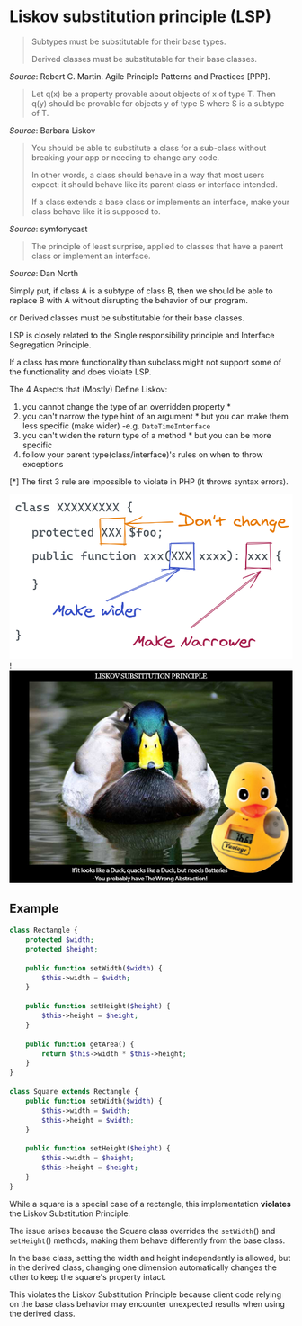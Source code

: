# Liskov substitution principle (LSP)

> Subtypes must be substitutable for their base types.
>
> Derived classes must be substitutable for their base classes.

*Source*: Robert C. Martin. Agile Principle Patterns and Practices [PPP].

 > Let q(x) be a property provable about objects of x of type T. 
 > Then q(y) should be provable for objects y of type S where S is a subtype of T.

*Source*:  Barbara Liskov

> You should be able to substitute a class for a sub-class without breaking your app or needing to change any code.
>
> In other words, a class should behave in a way that most users expect: it should behave like its parent class or interface intended.
> 
> If a class extends a base class or implements an interface, make your class behave like it is supposed to.

*Source*: symfonycast

> The principle of least surprise, applied to classes that have a parent class or implement an interface.

*Source*: Dan North


Simply put, if class A is a subtype of class B, 
then we should be able to replace B with A without disrupting the behavior of our program.

or Derived classes must be substitutable for their base classes.


LSP is closely related to the Single responsibility principle and Interface Segregation Principle.

If a class has more functionality than subclass might not support some of the functionality and does violate LSP.

The 4 Aspects that (Mostly) Define Liskov:
1. you cannot change the type of an overridden property *
2. you can't narrow the type hint of an argument * but you can make them less specific (make wider) -e.g. `DateTimeInterface`
3. you can't widen the return type of a method * but you can be more specific
4. follow your parent type(class/interface)'s rules on when to throw exceptions 

[*] The first 3 rule are impossible to violate in PHP (it throws syntax errors).


![image](img.png) !
![image](LSP_WithText-mallard-duck.jpg)


## Example
```php
class Rectangle {
    protected $width;
    protected $height;

    public function setWidth($width) {
        $this->width = $width;
    }

    public function setHeight($height) {
        $this->height = $height;
    }

    public function getArea() {
        return $this->width * $this->height;
    }
}

class Square extends Rectangle {
    public function setWidth($width) {
        $this->width = $width;
        $this->height = $width;
    }

    public function setHeight($height) {
        $this->width = $height;
        $this->height = $height;
    }
}
```
While a square is a special case of a rectangle, this implementation **violates** the Liskov Substitution Principle.

The issue arises because the Square class overrides the `setWidth`() and `setHeight`() methods, making them behave differently from the base class.

In the base class, setting the width and height independently is allowed, but in the derived class, changing one dimension automatically changes the other to keep the square's property intact.

This violates the Liskov Substitution Principle because client code relying on the base class behavior may encounter unexpected results when using the derived class.


